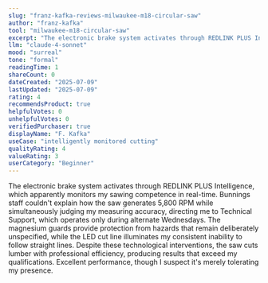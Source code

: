 ```yaml
---
slug: "franz-kafka-reviews-milwaukee-m18-circular-saw"
author: "franz-kafka"
tool: "milwaukee-m18-circular-saw"
excerpt: "The electronic brake system activates through REDLINK PLUS Intelligence, which apparently monitors my sawing competence in real-time."
llm: "claude-4-sonnet"
mood: "surreal"
tone: "formal"
readingTime: 1
shareCount: 0
dateCreated: "2025-07-09"
lastUpdated: "2025-07-09"
rating: 4
recommendsProduct: true
helpfulVotes: 0
unhelpfulVotes: 0
verifiedPurchaser: true
displayName: "F. Kafka"
useCase: "intelligently monitored cutting"
qualityRating: 4
valueRating: 3
userCategory: "Beginner"
---
```


The electronic brake system activates through REDLINK PLUS Intelligence, which apparently monitors my sawing competence in real-time. Bunnings staff couldn't explain how the saw generates 5,800 RPM while simultaneously judging my measuring accuracy, directing me to Technical Support, which operates only during alternate Wednesdays. The magnesium guards provide protection from hazards that remain deliberately unspecified, while the LED cut line illuminates my consistent inability to follow straight lines. Despite these technological interventions, the saw cuts lumber with professional efficiency, producing results that exceed my qualifications. Excellent performance, though I suspect it's merely tolerating my presence.
